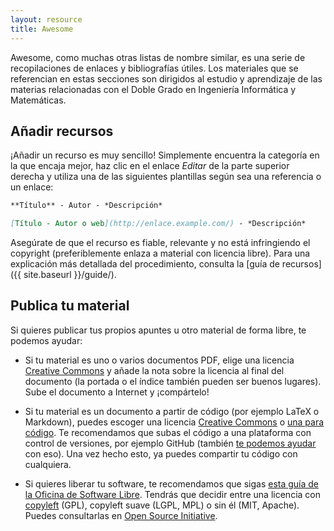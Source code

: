 ```yaml
---
layout: resource
title: Awesome
---
```


<style type="text/css">
header .l-res { color: #c0c0c0; } 
article .post-data { display: none; }
</style>

Awesome, como muchas otras listas de nombre similar, es una serie de recopilaciones de
enlaces y bibliografías útiles. Los materiales que se referencian en estas secciones
son dirigidos al estudio y aprendizaje de las materias relacionadas con el Doble Grado
en Ingeniería Informática y Matemáticas.

## Añadir recursos

¡Añadir un recurso es muy sencillo! Simplemente encuentra la categoría en la que encaja
mejor, haz clic en el enlace *Editar* de la parte superior derecha y utiliza una
de las siguientes plantillas según sea una referencia o un enlace:

~~~markdown
**Título** - Autor - *Descripción*

[Título - Autor o web](http://enlace.example.com/) - *Descripción*
~~~

Asegúrate de que el recurso es fiable, relevante y no está infringiendo el copyright
(preferiblemente enlaza a material con licencia libre). Para una explicación más detallada del
procedimiento, consulta la [guía de recursos]({{ site.baseurl }}/guide/).

## Publica tu material

Si quieres publicar tus propios apuntes u otro material de forma libre, te podemos
ayudar:

* Si tu material es uno o varios documentos PDF, elige una licencia [Creative Commons](https://creativecommons.org/choose/)
  y añade la nota sobre la licencia al final del documento (la portada o el índice también
  pueden ser buenos lugares). Sube el documento a Internet y ¡compártelo!

* Si tu material es un documento a partir de código (por ejemplo LaTeX o Markdown),
  puedes escoger una licencia [Creative Commons](https://creativecommons.org/choose/)
  o [una para código](http://opensource.org/licenses/). Te recomendamos que subas
  el código a una plataforma con control de versiones, por ejemplo GitHub (también
  [te podemos ayudar](https://libreim.github.io/blog/2014/02/23/manualgit/) con eso).
  Una vez hecho esto, ya puedes compartir tu código con cualquiera.

* Si quieres liberar tu software, te recomendamos que sigas
  [esta guía de la Oficina de Software Libre](http://osl.ugr.es/2013/08/02/como-liberar-software/).
  Tendrás que decidir entre una licencia con [copyleft](http://opensource.org/faq#copyleft) (GPL), copyleft suave (LGPL,
  MPL) o sin él (MIT, Apache). Puedes consultarlas en [Open Source Initiative](http://opensource.org/licenses/).
